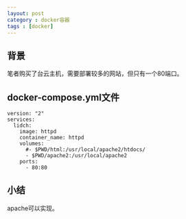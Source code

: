 ```yaml
---  
layout: post  
category : docker容器  
tags : [docker]  
---  
```

## 背景
笔者购买了台云主机，需要部署较多的网站，但只有一个80端口。
<!-- more -->

## docker-compose.yml文件

```
version: "2"
services:
  lidch:
    image: httpd
    container_name: httpd
    volumes:
      #- $PWD/html:/usr/local/apache2/htdocs/ 
      - $PWD/apache2:/usr/local/apache2
    ports:
      - 80:80
```

## 小结
apache可以实现。

